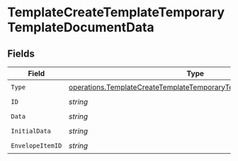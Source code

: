 # TemplateCreateTemplateTemporaryTemplateDocumentData


## Fields

| Field                                                                                                                                                    | Type                                                                                                                                                     | Required                                                                                                                                                 | Description                                                                                                                                              |
| -------------------------------------------------------------------------------------------------------------------------------------------------------- | -------------------------------------------------------------------------------------------------------------------------------------------------------- | -------------------------------------------------------------------------------------------------------------------------------------------------------- | -------------------------------------------------------------------------------------------------------------------------------------------------------- |
| `Type`                                                                                                                                                   | [operations.TemplateCreateTemplateTemporaryTemplateDocumentDataType](../../models/operations/templatecreatetemplatetemporarytemplatedocumentdatatype.md) | :heavy_check_mark:                                                                                                                                       | N/A                                                                                                                                                      |
| `ID`                                                                                                                                                     | *string*                                                                                                                                                 | :heavy_check_mark:                                                                                                                                       | N/A                                                                                                                                                      |
| `Data`                                                                                                                                                   | *string*                                                                                                                                                 | :heavy_check_mark:                                                                                                                                       | N/A                                                                                                                                                      |
| `InitialData`                                                                                                                                            | *string*                                                                                                                                                 | :heavy_check_mark:                                                                                                                                       | N/A                                                                                                                                                      |
| `EnvelopeItemID`                                                                                                                                         | *string*                                                                                                                                                 | :heavy_check_mark:                                                                                                                                       | N/A                                                                                                                                                      |